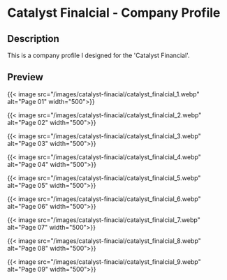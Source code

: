 # Catalyst Finalcial - Company Profile


## Description

This is a company profile I designed for the 'Catalyst Financial'.

## Preview

{{< image src="/images/catalyst-finacial/catalyst_finalcial_1.webp" alt="Page 01" width="500">}}

{{< image src="/images/catalyst-finacial/catalyst_finalcial_2.webp" alt="Page 02" width="500">}}

{{< image src="/images/catalyst-finacial/catalyst_finalcial_3.webp" alt="Page 03" width="500">}}

{{< image src="/images/catalyst-finacial/catalyst_finalcial_4.webp" alt="Page 04" width="500">}}

{{< image src="/images/catalyst-finacial/catalyst_finalcial_5.webp" alt="Page 05" width="500">}}

{{< image src="/images/catalyst-finacial/catalyst_finalcial_6.webp" alt="Page 06" width="500">}}

{{< image src="/images/catalyst-finacial/catalyst_finalcial_7.webp" alt="Page 07" width="500">}}

{{< image src="/images/catalyst-finacial/catalyst_finalcial_8.webp" alt="Page 08" width="500">}}

{{< image src="/images/catalyst-finacial/catalyst_finalcial_9.webp" alt="Page 09" width="500">}}




